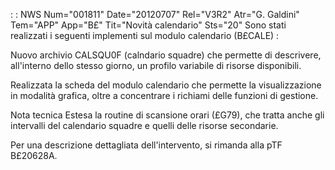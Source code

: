  :  : NWS Num="001811" Date="20120707" Rel="V3R2" Atr="G. Galdini" Tem="APP" App="B£" Tit="Novità calendario" Sts="20"
Sono stati realizzati i seguenti implementi sul modulo calendario (B£CALE) : 

Nuovo archivio CALSQU0F (calndario squadre) che permette di descrivere, all'interno dello stesso giorno, un profilo variabile di risorse disponibili.

Realizzata la scheda del modulo calendario che permette la visualizzazione in modalità grafica, oltre a concentrare i richiami delle funzioni di gestione.

Nota tecnica
Estesa la routine di scansione orari (£G79), che tratta anche gli intervalli del calendario squadre
e quelli delle risorse secondarie.

Per una descrizione dettagliata dell'intervento, si rimanda alla pTF B£20628A.
